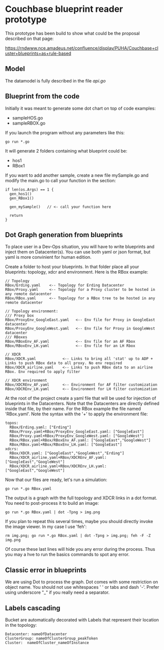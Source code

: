 # Couchbase blueprint reader prototype

This prototype has been build to show what could be the proposal described on that page:

https://rndwww.nce.amadeus.net/confluence/display/PUHA/Couchbase+cluster+blueprints+as+rule-based


## Model

The datamodel is fully described in the file *api.go*

## Blueprint from the code

Initially it was meant to generate some dot chart on top of code examples:
* sampleHOS.go
* sampleRBOX.go

If you launch the program without any parameters like this:
```
go run *.go
```

It will generate 2 folders containing what blueprint could be:
* hos1
* RBox1

If you want to add another sample, create a new file mySample.go and modify the main.go to call your function in the section:
```
if len(os.Args) == 1 {
  gen_hos1()
  gen_RBox1()

  gen_mySample()   // <- call your function here

  return
}
```

## Dot Graph generation from blueprints

To place user in a Dev-Ops situation, you will have to write blueprints and inject them on Datacenter(s). You can use both yaml or json format, but yaml is more convinient for human edition.

Create a folder to host your blueprints. In that folder place all your blueprints: topology, xdcr and environment. Here is the RBox example:
```
// Topology
RBox/Erding.yaml    <-- Topology for Erding Datacenter
RBox/Proxy.yaml     <-- Topology for a Proxy cluster to be hosted in any remote datacenter
RBox/RBox.yaml      <-- Topology for a RBox tree to be hosted in any remote datacenter

// Topology environment:
/// Proxy box
RBox/ProxyEnv_GoogleEast.yaml   <-- Env file for Proxy in GoogleEast datacenter
RBox/ProxyEnv_GoogleWest.yaml   <-- Env file for Proxy in GoogleWest datacenter
/// RBoxes
RBox/RBoxEnv_AF.yaml            <-- Env file for an AF Rbox
RBox/RBoxEnv_LH.yaml            <-- Env file for an LH Rbox

// XDCR
RBox/XDCR.yaml            <-- Links to bring all 'stat' up to ADP + Links to push RBox data to all proxy. No env required
RBox/XDCR_airline.yaml    <-- Links to push RBox data to an airline RBox. Env required to apply filter

// XDCR environment
RBox/XDCREnv_AF.yaml      <-- Environment for AF filter customization
RBox/XDCREnv_LH.yaml      <-- Environment for LH filter customization
```
At the root of the project create a yaml file that will be used for injection of blueprints in the Datacenters. Note that the Datacenters are directly defined inside that file, by their name. For the RBox example the file named 'RBox.yaml'. Note the syntax with the '+' to apply the environment file:

```
topos:
  RBox/Erding.yaml: ["Erding"]
  RBox/Proxy.yaml+RBox/ProxyEnv_GoogleEast.yaml: ["GoogleEast"]
  RBox/Proxy.yaml+RBox/ProxyEnv_GoogleWest.yaml: ["GoogleWest"]
  RBox/RBox.yaml+RBox/RBoxEnv_AF.yaml: ["GoogleEast","GoogleWest"]
  RBox/RBox.yaml+RBox/RBoxEnv_LH.yaml: ["GoogleEast"]
xdcrs:
  RBox/XDCR.yaml: ["GoogleEast","GoogleWest","Erding"]
  RBox/XDCR_airline.yaml+RBox/XDCREnv_AF.yaml: ["GoogleEast","GoogleWest"]
  RBox/XDCR_airline.yaml+RBox/XDCREnv_LH.yaml: ["GoogleEast","GoogleWest"]
```

Now that our files are ready, let's run a simulation:
```
go run *.go RBox.yaml
```
The output is a graph with the full topology and XDCR links in a dot format. You need to post-process it to build an image:
```
go run *.go RBox.yaml | dot -Tpng > img.png
```

If you plan to repeat this several times, maybe you should directly invoke the image viewer. In my case I use 'feh':
```
rm img.png; go run *.go RBox.yaml | dot -Tpng > img.png; feh -F -Z img.png
```

Of course these last lines will hide you any error during the process. Thus you may a hve to run the basics commands to spot any error.

## Classic error in blueprints

We are using Dot to process the graph. Dot comes with some restriction on object name. You should not use whitespaces ' ' or tabs and dash '-'. Prefer using underscore "_" if you really need a separator.

## Labels cascading

Bucket are automatically decorated with Labels that represent their location in the topology:
```
Datacenter: nameOfDatacenter
ClusterGroup: nameOfClusterGroup_peakToken
Cluster:  nameOfCluster_nameOfInstance
```

